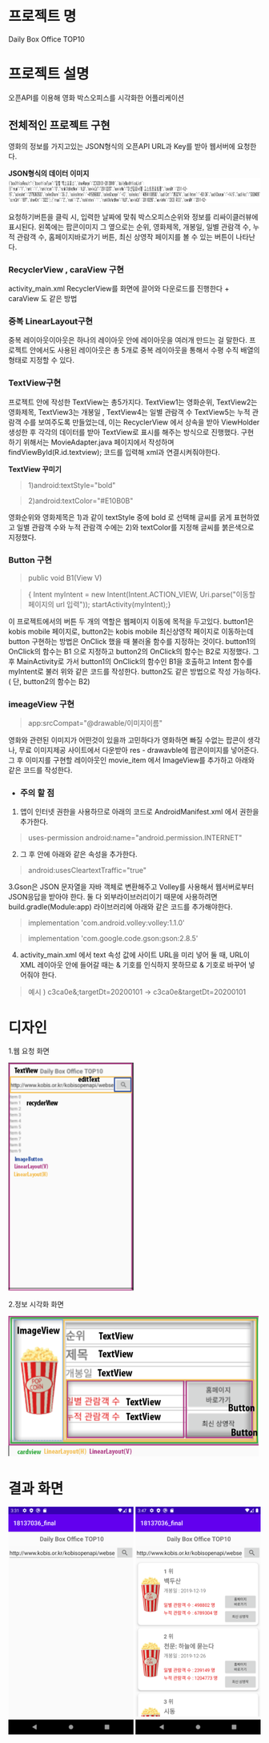 # 프로젝트 명
Daily Box Office TOP10 

# 프로젝트 설명
오픈API를 이용해 영화 박스오피스를 시각화한 어플리케이션

## 전체적인 프로젝트 구현 


영화의 정보를 가지고있는 JSON형식의 오픈API URL과 Key를 받아 웹서버에 요청한다.

<b>JSON형식의 데이터 이미지</b>
<img width="1000" height="50" src="./Png/JSON1.png"></img>

요청하기버튼을 클릭 시, 입력한 날짜에 맞춰 박스오피스순위와 정보를 리싸이클러뷰에 표시된다.
왼쪽에는 팝콘이미지 그 옆으로는 순위, 영화제목, 개봉일, 일별 관람객 수, 누적 관람객 수, 홈페이지바로가기 버튼, 최신 상영작 페이지를 볼 수 있는 버튼이 나타난다.


### RecyclerView , caraView  구현

activity_main.xml RecyclerView를 화면에 끌어와 다운로드를 진행한다 + caraView 도 같은 방법

### 중복 LinearLayout구현

중복 레이아웃이아웃은 하나의 레이아웃 안에 레이아웃을 여러개 만드는 걸 말한다.
프로젝트 안에서도 사용된 레이아웃은 총 5개로 중복 레이아웃을 통해서 수평 수직 배열의 형태로 지정할 수 있다. 

### TextView구현 

프로젝트 안에 작성한 TextView는 총5가지다. TextView1는 영화순위, TextView2는 영화제목, TextView3는 개봉일 , TextView4는 일별 관람객 수 TextView5는 누적 관람객 수를 보여주도록 만들었는데, 이는 RecyclerView 에서 상속을 받아 ViewHolder생성한 후 각각의 데이터를 받아 TextView로 표시를 해주는 방식으로 진행했다. 구현 하기 위해서는 MovieAdapter.java 페이지에서 작성하며 findViewById(R.id.textview); 코드를 입력해 xml과 연결시켜줘야한다. 

<b>TextView 꾸미기</b>

>1)android:textStyle="bold" 

>2)android:textColor="#E10B0B"

영화순위와 영화제목은 1)과 같이 textStyle 중에 bold 로 선택해 글씨를 굵게 표현하였고 일별 관람객 수와 누적 관람객 수에는 2)와  textColor를 지정해 글씨를 붉은색으로 지정했다.


### Button 구현

>public void B1(View V)

>{ Intent myIntent = new Intent(Intent.ACTION_VIEW, Uri.parse("이동할 페이지의 url 입력"));
   startActivity(myIntent);}

이 프로젝트에서의 버튼 두 개의 역할은 웹페이지 이동에 목적을 두고있다.
button1은 kobis mobile 페이지로, button2는 kobis mobile 최신상영작 페이지로 이동하는데 button 구현하는 방법은 OnClick 했을 때 불러올 함수를 지정하는 것이다. button1의 OnClick의 함수는 B1 으로 지정하고 button2의 OnClick의 함수는 B2로 지정했다. 그 후 MainActivity로 가서 button1의 OnClick의 함수인 B1을 호출하고 Intent 함수를 myIntent로 불러 위와 같은 코드를 작성한다. button2도 같은 방법으로 작성 가능하다.( 단,  button2의 함수는 B2)



### imeageView 구현

>app:srcCompat="@drawable/이미지이름" 

영화와 관련된 이미지가 어떤것이 있을까 고민하다가 영화하면 빠질 수없는 팝콘이 생각나, 무료 이미지제공 사이트에서 다운받아 res - drawavble에 팝콘이미지를 넣어준다. 그 후 이미지를 구현할 레이아웃인 movie_item 에서 ImageView를 추가하고 아래와 같은 코드를 작성한다.

- ### 주의 할 점

1. 앱이 인터넷 권한을 사용하므로 아래의 코드로 AndroidManifest.xml 에서 권한을 추가한다.

>uses-permission android:name="android.permission.INTERNET"

2. 그 후 <application> 안에 아래와 같은 속성을 추가한다.
   
>android:usesCleartextTraffic="true"

3.Gson은 JSON 문자열을 자바 객체로 변환해주고 Volley를 사용해서 웹서버로부터 JSON응답을 받아야 한다. 둘 다 외부라이브러리이기 때문에 사용하려면 build.gradle(Module:app) 라이브러리에 아래와 같은 코드를 추가해야한다.

>implementation 'com.android.volley:volley:1.1.0'

>implementation 'com.google.code.gson:gson:2.8.5'

4. activity_main.xml 에서 text 속성 값에 사이트 URL을 미리 넣어 둘 때, URL이 XML 레이아웃 안에 들어갈 때는 & 기호를 인식하지 못하므로 &#38; 기호로 바꾸어 넣어줘야 한다.

>예시 ) c3ca0e&;targetDt=20200101  -> c3ca0e&#38;targetDt=20200101




# 디자인

1.웹 요청 화면 

<img width="250" height="455" src="./Png/design2.png"></img>

2.정보 시각화 화면

<img width="500" height="280" src="./Png/design1.png"></img>

# 결과 화면

<img width="250" height="455" src="./Png/b.png"></img>
<img width="250" height="455" src="./Png/c.png"></img>



